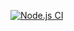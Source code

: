[![Node.js CI](https://github.com/lasity34/bootcamp-terminal-tests/actions/workflows/node.js.yml/badge.svg)](https://github.com/lasity34/bootcamp-terminal-tests/actions/workflows/node.js.yml)